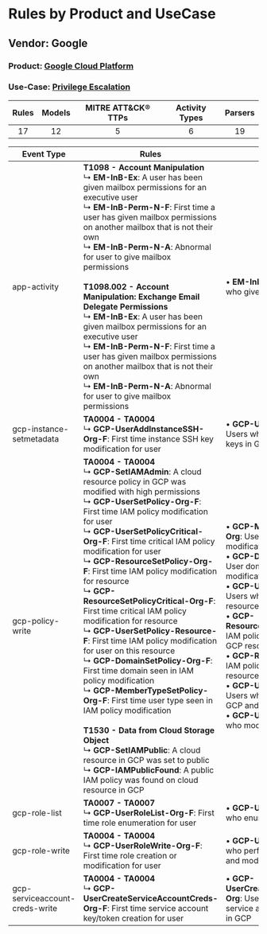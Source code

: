 Rules by Product and UseCase
============================
Vendor: Google
--------------
### Product: [Google Cloud Platform](../ds_google_google_cloud_platform.md)
### Use-Case: [Privilege Escalation](../../../../UseCases/uc_privilege_escalation.md)

| Rules | Models | MITRE ATT&CK® TTPs | Activity Types | Parsers |
|:-----:|:------:|:------------------:|:--------------:|:-------:|
|  17   |   12   |         5          |       6        |   19    |

| Event Type    | Rules    | Models    |
| ---- | ---- | ---- |
| app-activity    | <b>T1098 - Account Manipulation</b><br> ↳ <b>EM-InB-Ex</b>: A user has been given mailbox permissions for an executive user<br> ↳ <b>EM-InB-Perm-N-F</b>: First time a user has given mailbox permissions on another mailbox that is not their own<br> ↳ <b>EM-InB-Perm-N-A</b>: Abnormal for user to give mailbox permissions<br><br><b>T1098.002 - Account Manipulation: Exchange Email Delegate Permissions</b><br> ↳ <b>EM-InB-Ex</b>: A user has been given mailbox permissions for an executive user<br> ↳ <b>EM-InB-Perm-N-F</b>: First time a user has given mailbox permissions on another mailbox that is not their own<br> ↳ <b>EM-InB-Perm-N-A</b>: Abnormal for user to give mailbox permissions    |  • <b>EM-InB-Perm-N</b>: Models users who give mailbox permissions    |
| gcp-instance-setmetadata       | <b>TA0004 - TA0004</b><br> ↳ <b>GCP-UserAddInstanceSSH-Org-F</b>: First time instance SSH key modification for user    |  • <b>GCP-UserAddInstanceSSH-Org</b>: Users who added or modified ssh keys in GCP    |
| gcp-policy-write    | <b>TA0004 - TA0004</b><br> ↳ <b>GCP-SetIAMAdmin</b>: A cloud resource policy in GCP was modified with high permissions<br> ↳ <b>GCP-UserSetPolicy-Org-F</b>: First time IAM policy modification for user<br> ↳ <b>GCP-UserSetPolicyCritical-Org-F</b>: First time critical IAM policy modification for user<br> ↳ <b>GCP-ResourceSetPolicy-Org-F</b>: First time IAM policy modification for resource<br> ↳ <b>GCP-ResourceSetPolicyCritical-Org-F</b>: First time critical IAM policy modification for resource<br> ↳ <b>GCP-UserSetPolicy-Resource-F</b>: First time IAM policy modification for user on this resource<br> ↳ <b>GCP-DomainSetPolicy-Org-F</b>: First time domain seen in IAM policy modification<br> ↳ <b>GCP-MemberTypeSetPolicy-Org-F</b>: First time user type seen in IAM policy modification<br><br><b>T1530 - Data from Cloud Storage Object</b><br> ↳ <b>GCP-SetIAMPublic</b>: A cloud resource in GCP was set to public<br> ↳ <b>GCP-IAMPublicFound</b>: A public IAM policy was found on cloud resource in GCP |  • <b>GCP-MemberTypeSetPolicy-Org</b>: User type in GCP policy modifications<br> • <b>GCP-DomainSetPolicy-Org</b>: User domains in GCP policy modifications<br> • <b>GCP-UserSetPolicy-Resource</b>: Users who modified IAM policies of resource in GCP<br> • <b>GCP-ResourceSetPolicyCritical-Org</b>: IAM policy critically modified for GCP resources<br> • <b>GCP-ResourceSetPolicy-Org</b>: IAM policy modified for GCP resources<br> • <b>GCP-UserSetPolicyCritical-Org</b>: Users who modified IAM policies in GCP and added critical roles<br> • <b>GCP-UserSetPolicy-Org</b>: Users who modified IAM policies in GCP |
| gcp-role-list    | <b>TA0007 - TA0007</b><br> ↳ <b>GCP-UserRoleList-Org-F</b>: First time role enumeration for user    |  • <b>GCP-UserRoleList-Org</b>: Users who enumerated IAM roles in GCP    |
| gcp-role-write    | <b>TA0004 - TA0004</b><br> ↳ <b>GCP-UserRoleWrite-Org-F</b>: First time role creation or modification for user    |  • <b>GCP-UserRoleWrite-Org</b>: Users who performed IAM role creations and modification in GCP    |
| gcp-serviceaccount-creds-write | <b>TA0004 - TA0004</b><br> ↳ <b>GCP-UserCreateServiceAccountCreds-Org-F</b>: First time service account key/token creation for user    |  • <b>GCP-UserCreateServiceAccountCreds-Org</b>: Users who created/uploaded service acccount keys and tokens in GCP    |